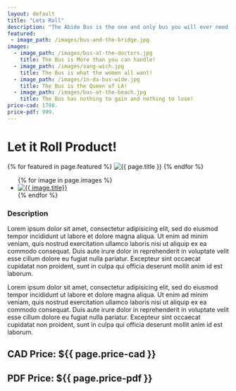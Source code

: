 ```yaml
---
layout: default
title: "Lets Roll"
description: "The Abide Bus is the one and only bus you will ever need."
featured:
 - image_path: /images/bus-and-the-bridge.jpg
images:
  - image_path: /images/bus-at-the-doctors.jpg
    title: The Bus is More than you can handle!  
  - image_path: /images/sang-wich.jpg
    title: The Bus is what the women all want!  
  - image_path: /images/in-da-bus-wide.jpg
    title: The Bus is the Queen of LA!  
  - image_path: /images/bus-at-the-beach.jpg
    title: The Bus has nothing to gain and nothing to lose!  
price-cad: 1798.
price-pdf: 999.
---
```


# Let it Roll Product!
{% for featured in page.featured %}
<img src="{{ site.url }}{{ featured.image_path }}" alt="{{ page.title }}">
{% endfor %}

<div class="product-rule">
<ul class="photo-gallery">
  {% for image in page.images %}
    <li><a href="{{ image.image_path }}" data-lightbox="image-1" data-title="{{ image.title }}" title="{{ image.title }}"><img src="{{ image.image_path }}" alt="{{ image.title}}"/></a></li>
  {% endfor %}
</ul>
</div>


### Description
<p class="editable">Lorem ipsum dolor sit amet, consectetur adipisicing elit, sed do eiusmod tempor incididunt ut labore et dolore magna aliqua. Ut enim ad minim veniam, quis nostrud exercitation ullamco laboris nisi ut aliquip ex ea commodo consequat. Duis aute irure dolor in reprehenderit in voluptate velit esse cillum dolore eu fugiat nulla pariatur. Excepteur sint occaecat cupidatat non proident, sunt in culpa qui officia deserunt mollit anim id est laborum.</p>

<p class="editable">Lorem ipsum dolor sit amet, consectetur adipisicing elit, sed do eiusmod tempor incididunt ut labore et dolore magna aliqua. Ut enim ad minim veniam, quis nostrud exercitation ullamco laboris nisi ut aliquip ex ea commodo consequat. Duis aute irure dolor in reprehenderit in voluptate velit esse cillum dolore eu fugiat nulla pariatur. Excepteur sint occaecat cupidatat non proident, sunt in culpa qui officia deserunt mollit anim id est laborum.</p>

## CAD Price: ${{ page.price-cad }}

## PDF Price: ${{ page.price-pdf }}
